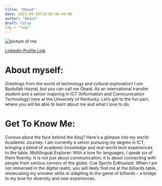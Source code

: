 ```yaml
---
title: "Obaid"
date: 2023-09-18T18:05:49-04:00
author: "Obaid"
draft: false
tag = "tags"
---
```

![picture of me](https://media.licdn.com/dms/image/D5635AQGDmAwNHRAC1Q/profile-framedphoto-shrink_400_400/0/1695090532347?e=1695697200&v=beta&t=zQI475kAARDrYTSc2M3qeXcXiMNAeBVPCvigcAnygMU)

[LinkedIn Profile Link](https://www.linkedin.com/in/baidullah-hazrat-822112230/)

# About myself: 

Greetings from the world of technology and cultural exploration! I am Baidullah Hazrat, but you can call me Obaid. As an international transfer student and a senior majoring in ICT (Information and Communication Technology) here at the University of Kentucky. Let’s get to the fun part, where you will be able to learn about me and what I love to do.

# Get To Know Me: 

Curious about the face behind the blog? Here's a glimpse into my world:
Academic Journey: I am currently a senior pursuing my degree in ICT, bringing a blend of academic knowledge and real-world tech experiences to the table.
Multilingual Explorer: With a love for languages, I speak six of them fluently. It is not just about communication; it is about connecting with people from various corners of the globe.
Cue Sports Enthusiast: When I am not immersed in the digital realm, you will likely find me at the billiards table, showcasing my snooker skills or adapting to the game of billiards – a bridge to my love for diversity and new experiences.
